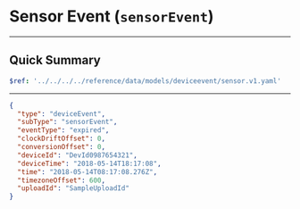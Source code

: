 <!-- omit in toc -->
# Sensor Event (`sensorEvent`)

---

## Quick Summary

```yaml json_schema
$ref: '../../../../reference/data/models/deviceevent/sensor.v1.yaml'
```

---

```json {% title="Example" %}
{
  "type": "deviceEvent",
  "subType": "sensorEvent",
  "eventType": "expired",
  "clockDriftOffset": 0,
  "conversionOffset": 0,
  "deviceId": "DevId0987654321",
  "deviceTime": "2018-05-14T18:17:08",
  "time": "2018-05-14T08:17:08.276Z",
  "timezoneOffset": 600,
  "uploadId": "SampleUploadId"
}
```

